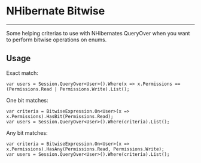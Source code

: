 # NHibernate Bitwise #
----------
Some helping criterias to use with NHibernates QueryOver when you want to perform bitwise operations on enums.

## Usage ##
Exact match:

    var users = Session.QueryOver<User>().Where(x => x.Permissions == (Permissions.Read | Permissions.Write).List();

One bit matches:

    var criteria = BitwiseExpression.On<User>(x => x.Permissions).HasBit(Permissions.Read);
	var users = Session.QueryOver<User>().Where(criteria).List();

Any bit matches:

    var criteria = BitwiseExpression.On<User>(x => x.Permissions).HasAny(Permissions.Read, Permissions.Write);
	var users = Session.QueryOver<User>().Where(criteria).List();